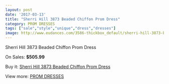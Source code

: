 ```yaml
---
layout: post
date: '2017-03-13'
title: "Sherri Hill 3873 Beaded Chiffon Prom Dress"
category: PROM DRESSES
tags: ["sale","style","unique","dress","dresses"]
image: http://www.eudances.com/3586-thickbox_default/sherri-hill-3873-beaded-chiffon-prom-dress.jpg
---
```

Sherri Hill 3873 Beaded Chiffon Prom Dress

On Sales: **$505.99**
<a href="https://www.eudances.com/en/prom-dresses/1202-sherri-hill-3873-beaded-chiffon-prom-dress.html"><amp-img layout="responsive" width="600" height="600" src="//www.eudances.com/3586-thickbox_default/sherri-hill-3873-beaded-chiffon-prom-dress.jpg" alt="Sherri Hill 3873 Beaded Chiffon Prom Dress 0" /></a>
<a href="https://www.eudances.com/en/prom-dresses/1202-sherri-hill-3873-beaded-chiffon-prom-dress.html"><amp-img layout="responsive" width="600" height="600" src="//www.eudances.com/3588-thickbox_default/sherri-hill-3873-beaded-chiffon-prom-dress.jpg" alt="Sherri Hill 3873 Beaded Chiffon Prom Dress 1" /></a>
<a href="https://www.eudances.com/en/prom-dresses/1202-sherri-hill-3873-beaded-chiffon-prom-dress.html"><amp-img layout="responsive" width="600" height="600" src="//www.eudances.com/3587-thickbox_default/sherri-hill-3873-beaded-chiffon-prom-dress.jpg" alt="Sherri Hill 3873 Beaded Chiffon Prom Dress 2" /></a>

Buy it: [Sherri Hill 3873 Beaded Chiffon Prom Dress](https://www.eudances.com/en/prom-dresses/1202-sherri-hill-3873-beaded-chiffon-prom-dress.html "Sherri Hill 3873 Beaded Chiffon Prom Dress")

View more: [PROM DRESSES](https://www.eudances.com/en/13-prom-dresses "PROM DRESSES")